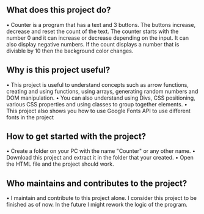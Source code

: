 What does this project do?
-------------------------------------------------------------------------------------------------------------------
• Counter is a program that has a text and 3 buttons. The buttons increase, decrease and reset the count of the
text. The counter starts with the number 0 and it can increase or decrease depending on the input. It can also 
display negative numbers. If the count displays a number that is divisble by 10 then the background color changes.

Why is this project useful?
-------------------------------------------------------------------------------------------------------------------
• This project is useful to understand concepts such as arrow functions, creating and using functions, 
  using arrays, generating random numbers and DOM manipulation. 
• You can also understand using Divs, CSS positioning, various CSS properties and using classes 
  to group together elements.
• This project also shows you how to use Google Fonts API to use different fonts in the project

How to get started with the project?
-------------------------------------------------------------------------------------------------------------------
• Create a folder on your PC with the name "Counter" or any other name.
• Download this project and extract it in the folder that your created.
• Open the HTML file and the project should work.

Who maintains and contributes to the project?
-------------------------------------------------------------------------------------------------------------------
• I maintain and contribute to this project alone. I consider this project to be finished as of now. In the future
  I might rework the logic of the program. 
